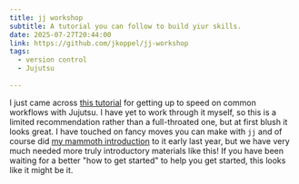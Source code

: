 ```yaml
---
title: jj workshop
subtitle: A tutorial you can follow to build yiur skills.
date: 2025-07-27T20:44:00
link: https://github.com/jkoppel/jj-workshop
tags:
  - version control
  - Jujutsu
 
---
```


I just came across [this tutorial](https://github.com/jkoppel/jj-workshop) for getting up to speed on common workflows with Jujutsu. I have yet to work through it myself, so this is a limited recommendation rather than a full-throated one, but at first blush it looks great. I have touched on fancy moves you can make with `jj` and of course did [my mammoth introduction](https://v5.chriskrycho.com/essays/jj-init/) to it early last year, but we have very much needed more truly introductory materials like this! If you have been waiting for a better "how to get started" to help you get started, this looks like it might be it.